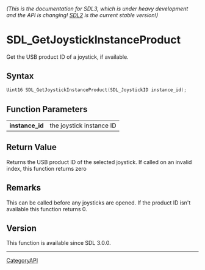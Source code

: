 ###### (This is the documentation for SDL3, which is under heavy development and the API is changing! [SDL2](https://wiki.libsdl.org/SDL2/) is the current stable version!)
# SDL_GetJoystickInstanceProduct

Get the USB product ID of a joystick, if available.

## Syntax

```c
Uint16 SDL_GetJoystickInstanceProduct(SDL_JoystickID instance_id);

```

## Function Parameters

|                     |                          |
| ------------------- | ------------------------ |
| **instance_id**     | the joystick instance ID |

## Return Value

Returns the USB product ID of the selected joystick. If called on an
invalid index, this function returns zero

## Remarks

This can be called before any joysticks are opened. If the product ID isn't
available this function returns 0.

## Version

This function is available since SDL 3.0.0.

----
[CategoryAPI](CategoryAPI.md)
